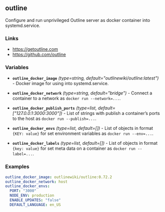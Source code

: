 outline
---

Configure and run unprivileged Outline server as docker container into systemd.service.


### Links
- <https://getoutline.com>
- <https://github.com/outline>


### Variables
- **`outline_docker_image`** *(type=string, default="outlinewiki/outline:latest")* - Docker image for using into systemd.service.

- **`outline_docker_network`** *(type=string, default="bridge")* - Connect a container to a network as `docker run --network=...`.
- **`outline_docker_publish_ports`** *(type=list, default=["127.0.0.1:3000:3000"])* - List of strings with publish a container’s ports to the host as `docker run --publish=...`.

- **`outline_docker_envs`** *(type=list, default=[])* - List of objects in format `{KEY: value}` for set environment variables as `docker run --env=...`.
- **`outline_docker_labels`** *(type=list, default=[])* - List of objects in format `{key: value}` for set meta data on a container as `docker run --label=...`.


### Examples
```yaml
outline_docker_image: outlinewiki/outline:0.72.2
outline_docker_network: host
outline_docker_envs:
  PORT: "3000"
  NODE_ENV: production
  ENABLE_UPDATES: "false"
  DEFAULT_LANGUAGE: en_US
```
